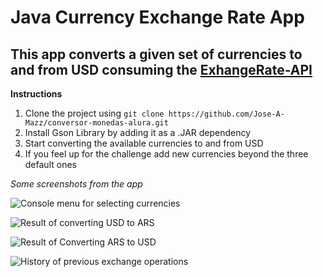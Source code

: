 <h1>Java Currency Exchange Rate App</h1>
<h2>This app converts a given set of currencies to and from USD consuming the <a href="https://www.exchangerate-api.com/">ExhangeRate-API</a></h2>

<strong>Instructions</strong>
<ol>
  <li>Clone the project using <code>git clone https://github.com/Jose-A-Mazz/conversor-monedas-alura.git</code></li>
  <li>Install Gson Library by adding it as a .JAR dependency</li>
  <li>Start converting the available currencies to and from USD</li>
  <li>If you feel up for the challenge add new currencies beyond the three default ones</li>  
</ol>
<div>
<em>Some screenshots from the app</em><br/>

![Console menu for selecting currencies](https://github.com/Jose-A-Mazz/conversor-monedas-alura/assets/42706637/bc2b764a-d235-4f8c-9e36-fefe8195a769)


![Result of converting USD to ARS](https://github.com/Jose-A-Mazz/conversor-monedas-alura/assets/42706637/7036be67-da30-43ef-bebc-b161f5eb8759)


![Result of Converting ARS to USD](https://github.com/Jose-A-Mazz/conversor-monedas-alura/assets/42706637/54eb6e58-6540-4925-a4eb-50947bcd898a)

![History of previous exchange operations](https://github.com/Jose-A-Mazz/conversor-monedas-alura/assets/42706637/0e3d1575-bea3-4879-95e3-3fb6c03ffa6e)

</div>

